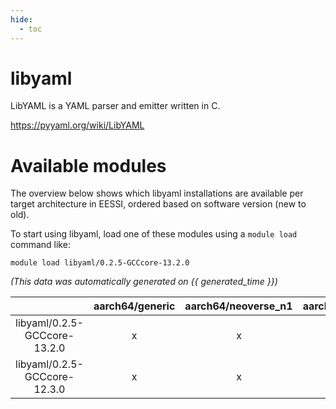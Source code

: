 ```yaml
---
hide:
  - toc
---
```


libyaml
=======


LibYAML is a YAML parser and emitter written in C.

https://pyyaml.org/wiki/LibYAML
# Available modules


The overview below shows which libyaml installations are available per target architecture in EESSI, ordered based on software version (new to old).

To start using libyaml, load one of these modules using a `module load` command like:

```shell
module load libyaml/0.2.5-GCCcore-13.2.0
```

*(This data was automatically generated on {{ generated_time }})*  

| |aarch64/generic|aarch64/neoverse_n1|aarch64/neoverse_v1|x86_64/generic|x86_64/amd/zen2|x86_64/amd/zen3|x86_64/amd/zen4|x86_64/intel/haswell|x86_64/intel/skylake_avx512|
| :---: | :---: | :---: | :---: | :---: | :---: | :---: | :---: | :---: | :---: |
|libyaml/0.2.5-GCCcore-13.2.0|x|x|x|x|x|x|x|x|x|
|libyaml/0.2.5-GCCcore-12.3.0|x|x|x|x|x|x|x|x|x|
